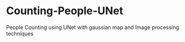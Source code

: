# Counting-People-UNet
People Counting using UNet with gaussian map and Image processing techniques
